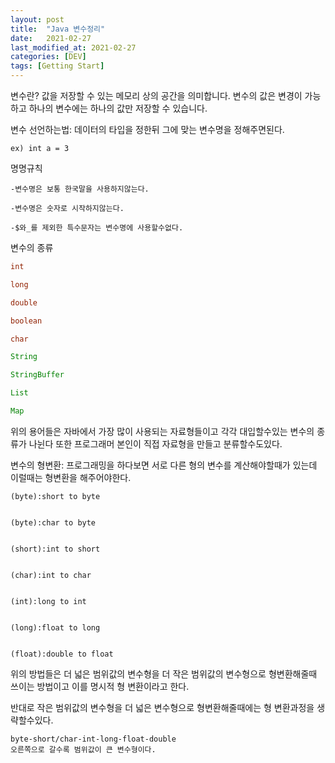 ```yaml
---
layout: post
title:  "Java 변수정리"
date:   2021-02-27
last_modified_at: 2021-02-27
categories: [DEV]
tags: [Getting Start]
---
```


변수란? 값을 저장할 수 있는 메모리 상의 공간을 의미합니다. 변수의 값은 변경이 가능하고 하나의 변수에는 하나의 값만 저장할 수 있습니다.
   

변수 선언하는법: 데이터의 타입을 정한뒤 그에 맞는 변수명을 정해주면된다.
``` 
ex) int a = 3
```

명명규칙
```
-변수명은 보통 한국말을 사용하지않는다.

-변수명은 숫자로 시작하지않는다.

-$와_를 제외한 특수문자는 변수명에 사용할수없다.
```
변수의 종류

```java
int

long

double

boolean

char

String

StringBuffer

List

Map
```

위의 용어들은 자바에서 가장 많이 사용되는 자료형들이고 각각 대입할수있는 변수의 종류가 나뉜다 또한 프로그래머 본인이 직접 자료형을 만들고 분류할수도있다.

변수의 형변환: 프로그래밍을 하다보면 서로 다른 형의 변수를 계산해야할때가 있는데 이럴때는 형변환을 해주어야한다.
```
(byte):short to byte


(byte):char to byte
 

(short):int to short 


(char):int to char


(int):long to int


(long):float to long


(float):double to float
```
위의 방법들은 더 넓은 범위값의 변수형을 더 작은 범위값의 변수형으로 형변환해줄때 쓰이는 방법이고 이를 명시적 형 변환이라고 한다.

반대로 작은 범위값의 변수형을 더 넓은 변수형으로 형변환해줄때에는 형 변환과정을 생략할수있다.
```
byte-short/char-int-long-float-double
오른쪽으로 갈수록 범위값이 큰 변수형이다.
```




